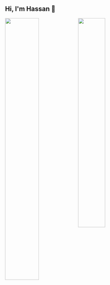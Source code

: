 ## Hi, I'm Hassan 👋

<img align="left" width="47%" src="https://github-readme-stats.vercel.app/api?username=hassanjamalii&show_icons=true&icon_color=d0d0d0&bg_color=000000&theme=dark"  />
<img align="left" width="42%" src="https://github-readme-stats.vercel.app/api/top-langs/?username=hassanjamalii&layout=compact&theme=dark&bg_color=000000" />


